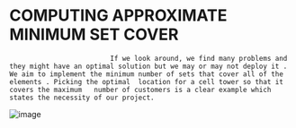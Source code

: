 # COMPUTING APPROXIMATE MINIMUM SET COVER

                             If we look around, we find many problems and they might have an optimal solution but we may or may not deploy it . We aim to implement the minimum number of sets that cover all of the elements . Picking the optimal  location for a cell tower so that it covers the maximum   number of customers is a clear example which states the necessity of our project.
![image](https://user-images.githubusercontent.com/98581484/154833557-5b804dbb-2517-4d1b-960d-97b3b0b89a8f.png)
